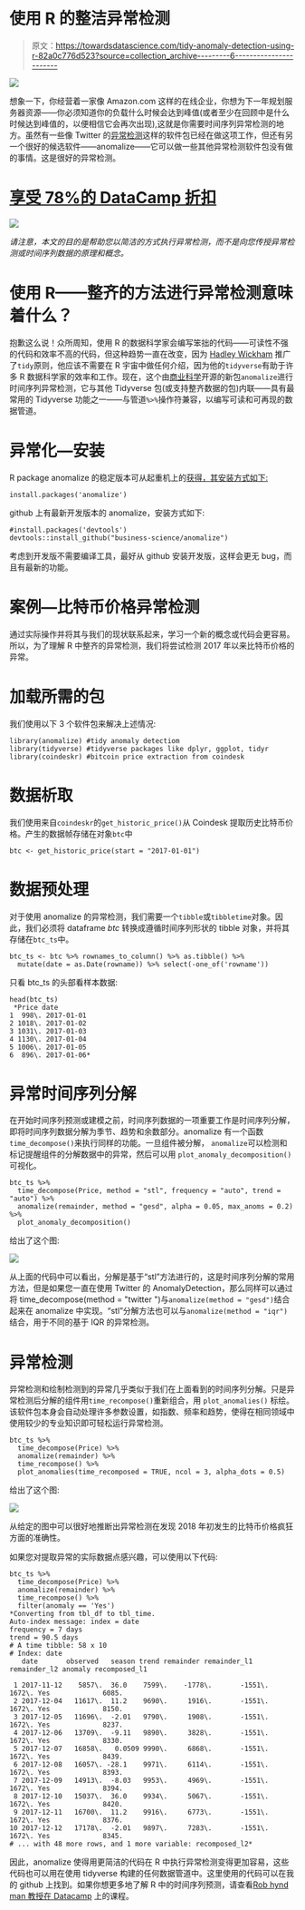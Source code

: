 # 使用 R 的整洁异常检测

> 原文：<https://towardsdatascience.com/tidy-anomaly-detection-using-r-82a0c776d523?source=collection_archive---------6----------------------->

![](img/3ab6a3c7c040f4a814dd170d3e7c054d.png)

想象一下，你经营着一家像 Amazon.com 这样的在线企业，你想为下一年规划服务器资源——你必须知道你的负载什么时候会达到峰值(或者至少在回顾中是什么时候达到峰值的，以便相信它会再次出现),这就是你需要时间序列异常检测的地方。虽然有一些像 Twitter 的[异常检测](https://github.com/twitter/AnomalyDetection)这样的软件包已经在做这项工作，但还有另一个很好的候选软件——anomalize——它可以做一些其他异常检测软件包没有做的事情。这是很好的异常检测。

# [享受 78%的 DataCamp 折扣](https://datacamp.pxf.io/c/2888696/1240322/13294?u=https%3A%2F%2Fpromo.datacamp.com)

![](img/1f32ec33f0aa3fa27b7ece422b00c223.png)

*请注意，本文的目的是帮助您以简洁的方式执行异常检测，而不是向您传授异常检测或时间序列数据的原理和概念。*

# 使用 R——整齐的方法进行异常检测意味着什么？

抱歉这么说！众所周知，使用 R 的数据科学家会编写笨拙的代码——可读性不强的代码和效率不高的代码，但这种趋势一直在改变，因为 [Hadley Wickham](http://hadley.nz/) 推广了`tidy`原则，他应该不需要在 R 宇宙中做任何介绍，因为他的`tidyverse`有助于许多 R 数据科学家的效率和工作。现在，这个由[商业科学](http://www.business-science.io/)开源的新包`anomalize`进行时间序列异常检测，它与其他 Tidyverse 包(或支持整齐数据的包)内联——具有最常用的 Tidyverse 功能之一——与管道`%>%`操作符兼容，以编写可读和可再现的数据管道。

# 异常化—安装

R package anomalize 的稳定版本可从起重机上的[获得，其安装方式如下:](https://cran.r-project.org/web/packages/anomalize/index.html)

```
install.packages('anomalize')
```

github 上有最新开发版本的 anomalize，安装方式如下:

```
#install.packages('devtools') 
devtools::install_github("business-science/anomalize")
```

考虑到开发版不需要编译工具，最好从 github 安装开发版，这样会更无 bug，而且有最新的功能。

# 案例—比特币价格异常检测

通过实际操作并将其与我们的现状联系起来，学习一个新的概念或代码会更容易。所以，为了理解 R 中整齐的异常检测，我们将尝试检测 2017 年以来比特币价格的异常。

# 加载所需的包

我们使用以下 3 个软件包来解决上述情况:

```
library(anomalize) #tidy anomaly detectiom
library(tidyverse) #tidyverse packages like dplyr, ggplot, tidyr
library(coindeskr) #bitcoin price extraction from coindesk
```

# 数据析取

我们使用来自`coindeskr`的`get_historic_price()`从 Coindesk 提取历史比特币价格。产生的数据帧存储在对象`btc`中

```
btc <- get_historic_price(start = "2017-01-01")
```

# 数据预处理

对于使用 anomalize 的异常检测，我们需要一个`tibble`或`tibbletime`对象。因此，我们必须将 dataframe *btc* 转换成遵循时间序列形状的 tibble 对象，并将其存储在`btc_ts`中。

```
btc_ts <- btc %>% rownames_to_column() %>% as.tibble() %>% 
  mutate(date = as.Date(rowname)) %>% select(-one_of('rowname'))
```

只看 btc_ts 的头部看样本数据:

```
head(btc_ts)
 *Price date      
1  998\. 2017-01-01
2 1018\. 2017-01-02
3 1031\. 2017-01-03
4 1130\. 2017-01-04
5 1006\. 2017-01-05
6  896\. 2017-01-06*
```

# 异常时间序列分解

在开始时间序列预测或建模之前，时间序列数据的一项重要工作是时间序列分解，即将时间序列数据分解为季节、趋势和余数部分。anomalize 有一个函数`time_decompose()`来执行同样的功能。一旦组件被分解， `anomalize`可以检测和标记提醒组件的分解数据中的异常，然后可以用 `plot_anomaly_decomposition()` 可视化。

```
btc_ts %>% 
  time_decompose(Price, method = "stl", frequency = "auto", trend = "auto") %>%
  anomalize(remainder, method = "gesd", alpha = 0.05, max_anoms = 0.2) %>%
  plot_anomaly_decomposition()
```

给出了这个图:

![](img/f349f7541a775ee609d2c284173676b6.png)

从上面的代码中可以看出，分解是基于“stl”方法进行的，这是时间序列分解的常用方法，但是如果您一直在使用 Twitter 的 AnomalyDetection，那么同样可以通过将 time_decompose(method = "twitter ")与`anomalize(method = "gesd")`结合起来在 anomalize 中实现。“stl”分解方法也可以与`anomalize(method = "iqr")`结合，用于不同的基于 IQR 的异常检测。

# 异常检测

异常检测和绘制检测到的异常几乎类似于我们在上面看到的时间序列分解。只是异常检测后分解的组件用`time_recompose()`重新组合，用 `plot_anomalies()` 标绘。该软件包本身会自动处理许多参数设置，如指数、频率和趋势，使得在相同领域中使用较少的专业知识即可轻松运行异常检测。

```
btc_ts %>% 
  time_decompose(Price) %>%
  anomalize(remainder) %>%
  time_recompose() %>%
  plot_anomalies(time_recomposed = TRUE, ncol = 3, alpha_dots = 0.5)
```

给出了这个图:

![](img/ae5b3475fc86467fb98d31cdafdd994f.png)

从给定的图中可以很好地推断出异常检测在发现 2018 年初发生的比特币价格疯狂方面的准确性。

如果您对提取异常的实际数据点感兴趣，可以使用以下代码:

```
btc_ts %>% 
  time_decompose(Price) %>%
  anomalize(remainder) %>%
  time_recompose() %>%
  filter(anomaly == 'Yes') 
*Converting from tbl_df to tbl_time.
Auto-index message: index = date
frequency = 7 days
trend = 90.5 days
# A time tibble: 58 x 10
# Index: date
   date       observed   season trend remainder remainder_l1 remainder_l2 anomaly recomposed_l1

 1 2017-11-12    5857\.  36.0    7599\.    -1778\.       -1551\.        1672\. Yes             6085.
 2 2017-12-04   11617\.  11.2    9690\.     1916\.       -1551\.        1672\. Yes             8150.
 3 2017-12-05   11696\.  -2.01   9790\.     1908\.       -1551\.        1672\. Yes             8237.
 4 2017-12-06   13709\.  -9.11   9890\.     3828\.       -1551\.        1672\. Yes             8330.
 5 2017-12-07   16858\.   0.0509 9990\.     6868\.       -1551\.        1672\. Yes             8439.
 6 2017-12-08   16057\. -28.1    9971\.     6114\.       -1551\.        1672\. Yes             8393.
 7 2017-12-09   14913\.  -8.03   9953\.     4969\.       -1551\.        1672\. Yes             8394.
 8 2017-12-10   15037\.  36.0    9934\.     5067\.       -1551\.        1672\. Yes             8420.
 9 2017-12-11   16700\.  11.2    9916\.     6773\.       -1551\.        1672\. Yes             8376.
10 2017-12-12   17178\.  -2.01   9897\.     7283\.       -1551\.        1672\. Yes             8345.
# ... with 48 more rows, and 1 more variable: recomposed_l2*
```

因此，anomalize 使得用更简洁的代码在 R 中执行异常检测变得更加容易，这些代码也可以用在使用 tidyverse 构建的任何数据管道中。这里使用的代码可以在我的 github 上找到。如果你想更多地了解 R 中的时间序列预测，请查看[Rob hynd man 教授在 Datacamp](https://www.datacamp.com/courses/forecasting-in-r?irclickid=V0FwRdyHGxyIW7HRYNWRwwwzUkG3P3TqCXti2k0&irgwc=1&utm_medium=affiliate&utm_source=impact&utm_campaign=2888696) 上的课程。